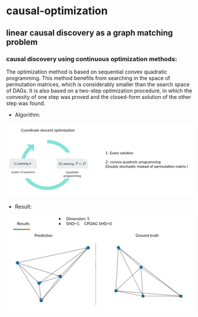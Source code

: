 # causal-optimization

## linear causal discovery as a graph matching problem 

### causal discovery using continuous optimization methods:

The optimization method is based on sequential convex quadratic programming. This method benefits from searching in the space of permutation matrices, which is considerably smaller than the search space of DAGs. It is also based on a two-step optimization procedure, in which the convexity of one step was proved and the closed-form solution of the other step was found.

- Algorithm:

![seq](https://github.com/aliizadi/causal-optimization/blob/main/imgs/1.png)

- Result:

![seq](https://github.com/aliizadi/causal-optimization/blob/main/imgs/2.png)
